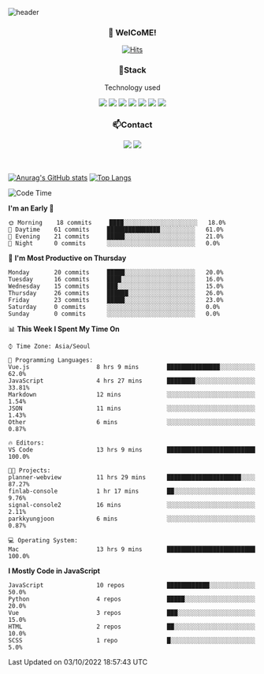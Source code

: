 ![header](https://capsule-render.vercel.app/api?type=waving&color=gradient&height=200&text=Kyungjoon&fontAlign=70&fontAlignY=40&animation=twinkling)

<h3 align="center">👋 WelCoME!</h3>

<div align=center>
  
[![Hits](https://hits.seeyoufarm.com/api/count/incr/badge.svg?url=https%3A%2F%2Fgithub.com%2Fuvula6921&count_bg=%2322BAC9&title_bg=%23827F7F&icon=iconify.svg&icon_color=%2325A27F&title=visits&edge_flat=false)](https://hits.seeyoufarm.com)
  
</div>
<h3 align="center">📌Stack</h3>
<p align="center">Technology used</p>
<div align="center"><img src="https://img.shields.io/badge/HTML5-E34F26?style=flat-square&logo=HTML5&logoColor=white"></img> <img src="https://img.shields.io/badge/CSS3-0A84FF?style=flat-square&logo=CSS3&logoColor=white"></img> <img src="https://img.shields.io/badge/JavaScript-FFCD11?style=flat-square&logo=JavaScript&logoColor=white"></img> <img src="https://img.shields.io/badge/React-00BCF6?style=flat-square&logo=React&logoColor=white"></img> <img src="https://img.shields.io/badge/jQuery-3655FF?style=flat-square&logo=jQuery&logoColor=white"></img> <img src="https://img.shields.io/badge/Ruby-E0115F?style=flat-square&logo=Ruby&logoColor=white"></img> <img src="https://img.shields.io/badge/Python-4B8BBE?style=flat-square&logo=Python&logoColor=white"></img></div>

<h3 align="center">📫Contact</h3>
<div align="center"><a href="https://velog.io/@uvula6921/"><img src="https://img.shields.io/badge/Blog-20c997?style=flat-square&logo=V&logoColor=white"/></a> <a href="pkj6921@gmail.com"><img src="https://img.shields.io/badge/Gmail-EA4335?style=flat-square&logo=Gmail&logoColor=white"/></a></div>
<br>
<br>

[![Anurag's GitHub stats](https://github-readme-stats.vercel.app/api?username=uvula6921&hide=stars,issues&show_icons=true&count_private=true&theme=tokyonight)](https://github.com/anuraghazra/github-readme-stats)
[![Top Langs](https://github-readme-stats.vercel.app/api/top-langs/?username=uvula6921&hide=css,jupyter%20notebook,html&exclude_repo=uvula6921,uvula6921.github.io&layout=compact&langs_count=8)](https://github.com/anuraghazra/github-readme-stats)

<!--START_SECTION:waka-->
![Code Time](http://img.shields.io/badge/Code%20Time-1%2C154%20hrs%2022%20mins-blue)

**I'm an Early 🐤** 

```text
🌞 Morning    18 commits     ████░░░░░░░░░░░░░░░░░░░░░   18.0% 
🌆 Daytime    61 commits     ███████████████░░░░░░░░░░   61.0% 
🌃 Evening    21 commits     █████░░░░░░░░░░░░░░░░░░░░   21.0% 
🌙 Night      0 commits      ░░░░░░░░░░░░░░░░░░░░░░░░░   0.0%

```
📅 **I'm Most Productive on Thursday** 

```text
Monday       20 commits     █████░░░░░░░░░░░░░░░░░░░░   20.0% 
Tuesday      16 commits     ████░░░░░░░░░░░░░░░░░░░░░   16.0% 
Wednesday    15 commits     ███░░░░░░░░░░░░░░░░░░░░░░   15.0% 
Thursday     26 commits     ██████░░░░░░░░░░░░░░░░░░░   26.0% 
Friday       23 commits     █████░░░░░░░░░░░░░░░░░░░░   23.0% 
Saturday     0 commits      ░░░░░░░░░░░░░░░░░░░░░░░░░   0.0% 
Sunday       0 commits      ░░░░░░░░░░░░░░░░░░░░░░░░░   0.0%

```


📊 **This Week I Spent My Time On** 

```text
⌚︎ Time Zone: Asia/Seoul

💬 Programming Languages: 
Vue.js                   8 hrs 9 mins        ███████████████░░░░░░░░░░   62.0% 
JavaScript               4 hrs 27 mins       ████████░░░░░░░░░░░░░░░░░   33.81% 
Markdown                 12 mins             ░░░░░░░░░░░░░░░░░░░░░░░░░   1.54% 
JSON                     11 mins             ░░░░░░░░░░░░░░░░░░░░░░░░░   1.43% 
Other                    6 mins              ░░░░░░░░░░░░░░░░░░░░░░░░░   0.87%

🔥 Editors: 
VS Code                  13 hrs 9 mins       █████████████████████████   100.0%

🐱‍💻 Projects: 
planner-webview          11 hrs 29 mins      █████████████████████░░░░   87.27% 
finlab-console           1 hr 17 mins        ██░░░░░░░░░░░░░░░░░░░░░░░   9.76% 
signal-console2          16 mins             ░░░░░░░░░░░░░░░░░░░░░░░░░   2.11% 
parkkyungjoon            6 mins              ░░░░░░░░░░░░░░░░░░░░░░░░░   0.87%

💻 Operating System: 
Mac                      13 hrs 9 mins       █████████████████████████   100.0%

```

**I Mostly Code in JavaScript** 

```text
JavaScript               10 repos            ████████████░░░░░░░░░░░░░   50.0% 
Python                   4 repos             █████░░░░░░░░░░░░░░░░░░░░   20.0% 
Vue                      3 repos             ███░░░░░░░░░░░░░░░░░░░░░░   15.0% 
HTML                     2 repos             ██░░░░░░░░░░░░░░░░░░░░░░░   10.0% 
SCSS                     1 repo              █░░░░░░░░░░░░░░░░░░░░░░░░   5.0%

```



 Last Updated on 03/10/2022 18:57:43 UTC
<!--END_SECTION:waka-->

